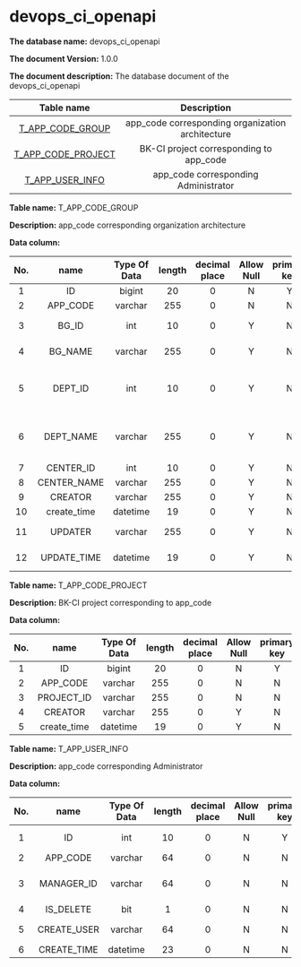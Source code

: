 # devops\_ci\_openapi

**The database name:** devops\_ci\_openapi

**The document Version:** 1.0.0

**The document description:** The database document of the devops\_ci\_openapi

|                     Table name                    |        Description        | 
| :---------------------------------------: | :--------------: | 
|  [T\_APP\_CODE\_GROUP](broken-reference)  |app\_code corresponding organization architecture| 
| [T\_APP\_CODE\_PROJECT](broken-reference) |BK-CI project corresponding to app\_code| 
|   [T\_APP\_USER\_INFO](broken-reference)  |app\_code corresponding Administrator| 

**Table name:** T\_APP\_CODE\_GROUP

**Description:**  app\_code corresponding organization architecture

**Data column:** 

|  No. |      name      |   Type Of Data   |  length | decimal place | Allow Null |   primary key  | defaultValue |     Description     | 
| :-: | :----------: | :------: | :-: | :-: | :--: | :-: | :-: | :--------: | 
|  1  |      ID      |  bigint  |  20 |  0  |   N  |  Y  |     |     primary key ID    | 
|  2  |   APP\_CODE  |  varchar | 255 |  0  |   N  |  N  |     |    APP code   | 
|  3  |    BG\_ID    |    int   |  10 |  0  |   Y  |  N  |     |    Business Group ID   | 
|  4  |   BG\_NAME   |  varchar | 255 |  0  |   Y  |  N  |     |    Business Group name   | 
|  5  |   DEPT\_ID   |    int   |  10 |  0  |   Y  |  N  |     | ID of secondary institution of the project| 
|  6  |  DEPT\_NAME  |  varchar | 255 |  0  |   Y  |  N  |     | Name of secondary institution of the project| 
|  7  |  CENTER\_ID  |    int   |  10 |  0  |   Y  |  N  |     |    Site ID    | 
|  8  | CENTER\_NAME |  varchar | 255 |  0  |   Y  |  N  |     |    Center Name    | 
|  9  |    CREATOR   |  varchar | 255 |  0  |   Y  |  N  |     |     projectCreator    | 
|  10 | create\_time | datetime |  19 |  0  |   Y  |  N  |     |    creationTime    | 
|  11 |    UPDATER   |  varchar | 255 |  0  |   Y  |  N  |     |     With the new guy    | 
|  12 | UPDATE\_TIME | datetime |  19 |  0  |   Y  |  N  |     |    Change the time    | 

**Table name:** T\_APP\_CODE\_PROJECT

**Description:**  BK-CI project corresponding to app\_code

**Data column:** 

|  No. |      name      |   Type Of Data   |  length | decimal place | Allow Null |   primary key  | defaultValue |   Description  | 
| :-: | :----------: | :------: | :-: | :-: | :--: | :-: | :-: | :---: | 
|  1  |      ID      |  bigint  |  20 |  0  |   N  |  Y  |     |   primary key ID | 
|  2  |   APP\_CODE  |  varchar | 255 |  0  |   N  |  N  |     | APP code| 
|  3  |  PROJECT\_ID |  varchar | 255 |  0  |   N  |  N  |     |  Project ID| 
|  4  |    CREATOR   |  varchar | 255 |  0  |   Y  |  N  |     |  projectCreator| 
|  5  | create\_time | datetime |  19 |  0  |   Y  |  N  |     |  creationTime| 

**Table name:** T\_APP\_USER\_INFO

**Description:**  app\_code corresponding Administrator

**Data column:** 

|  No. |      name      |   Type Of Data   |  length | decimal place | Allow Null |   primary key  | defaultValue |    Description    | 
| :-: | :----------: | :------: | :-: | :-: | :--: | :-: | :-: | :------: | 
|  1  |      ID      |    int   |  10 |  0  |   N  |  Y  |     |    primary key ID   | 
|  2  |   APP\_CODE  |  varchar |  64 |  0  |   N  |  N  |     |   APP code| 
|  3  |  MANAGER\_ID |  varchar |  64 |  0  |   N  |  N  |     | App Administrator ID| 
|  4  |  IS\_DELETE  |    bit   |  1  |  0  |   N  |  N  |     |   Delete   | 
|  5  | CREATE\_USER |  varchar |  64 |  0  |   N  |  N  |     |   append Person   | 
|  6  | CREATE\_TIME | datetime |  23 |  0  |   N  |  N  |     |   append time   | 

